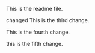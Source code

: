 This is the readme file.

changed
This is the third change.

This is the fourth change.

this is the fifth change.